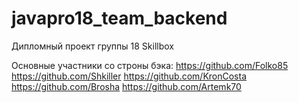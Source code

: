 # javapro18_team_backend
Дипломный проект группы 18 Skillbox 

Основные участники со строны бэка:
https://github.com/Folko85
https://github.com/Shkiller
https://github.com/KronCosta
https://github.com/Brosha
https://github.com/Artemk70
